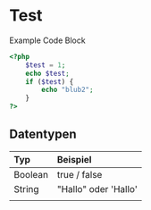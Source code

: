 # Test

Example Code Block

```php
<?php
    $test = 1;
    echo $test;
    if ($test) {
        echo "blub2";
    }
?>
```

## Datentypen

| Typ | Beispiel |
| :--- | :--- |
| Boolean | true / false |
| String | "Hallo" oder 'Hallo' |
|  |  |



